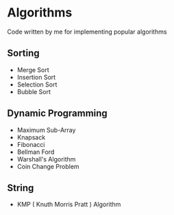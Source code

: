 Algorithms
==========

Code written by me for implementing popular algorithms

## Sorting

* Merge Sort
* Insertion Sort
* Selection Sort
* Bubble Sort

## Dynamic Programming

* Maximum Sub-Array
* Knapsack
* Fibonacci
* Bellman Ford
* Warshall's Algorithm
* Coin Change Problem

## String

* KMP ( Knuth Morris Pratt ) Algorithm

 
